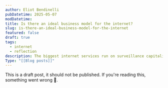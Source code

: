 ```yaml
---
author: Eliot Bendinelli
pubDatetime: 2025-05-07
modDatetime: 
title: Is there an ideal business model for the internet?
slug: is-there-an-ideal-business-model-for-the-internet
featured: false
draft: true
tags:
  - internet
  - reflection
description: The biggest internet services run on surveillance capitalism, but what other options actually exist?
Type: "[[Blog posts]]"
---
```

This is a draft post, it should not be published. If you're reading this, something went wrong 🫠.